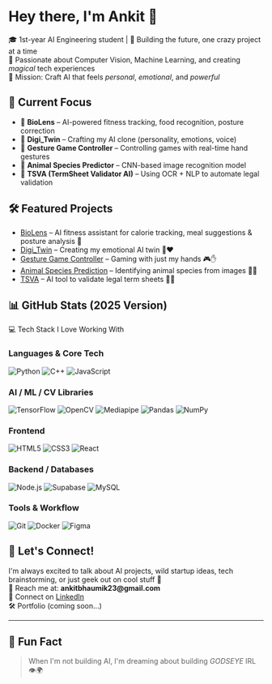 # Hey there, I'm Ankit 👋

🎓 1st-year AI Engineering student | 🚀 Building the future, one crazy project at a time\
🌟 Passionate about Computer Vision, Machine Learning, and creating *magical* tech experiences\
🎯 Mission: Craft AI that feels *personal*, *emotional*, and *powerful*

## 🚀 Current Focus

- 🌱 **BioLens** – AI-powered fitness tracking, food recognition, posture correction
- 🧠 **Digi\_Twin** – Crafting my AI clone (personality, emotions, voice)
- 🏉️ **Gesture Game Controller** – Controlling games with real-time hand gestures
- 🐾 **Animal Species Predictor** – CNN-based image recognition model
- 💜 **TSVA (TermSheet Validator AI)** – Using OCR + NLP to automate legal validation

## 🛠️ Featured Projects

- [BioLens](link) – AI fitness assistant for calorie tracking, meal suggestions & posture analysis 🍎
- [Digi\_Twin](link) – Creating my emotional AI twin 🤖❤️
- [Gesture Game Controller](link) – Gaming with just my hands 🎮✋
- [Animal Species Prediction](link) – Identifying animal species from images 🐯📸
- [TSVA](link) – AI tool to validate legal term sheets 📁🤖

## 📊 GitHub Stats (2025 Version)

💻 Tech Stack I Love Working With
<h3>Languages & Core Tech</h3> <p> <img alt="Python" src="https://img.shields.io/badge/-Python-3776AB?style=flat-square&logo=python&logoColor=white" /> <img alt="C++" src="https://img.shields.io/badge/-C++-00599C?style=flat-square&logo=cplusplus&logoColor=white" /> <img alt="JavaScript" src="https://img.shields.io/badge/-JavaScript-F7DF1C?style=flat-square&logo=javascript&logoColor=black" /> </p> <h3>AI / ML / CV Libraries</h3> <p> <img alt="TensorFlow" src="https://img.shields.io/badge/-TensorFlow-FF6F00?style=flat-square&logo=tensorflow&logoColor=white" /> <img alt="OpenCV" src="https://img.shields.io/badge/-OpenCV-5C3EE8?style=flat-square&logo=opencv&logoColor=white" /> <img alt="Mediapipe" src="https://img.shields.io/badge/-Mediapipe-FF9800?style=flat-square&logo=google&logoColor=white" /> <img alt="Pandas" src="https://img.shields.io/badge/-Pandas-150458?style=flat-square&logo=pandas&logoColor=white" /> <img alt="NumPy" src="https://img.shields.io/badge/-NumPy-013243?style=flat-square&logo=numpy&logoColor=white" /> </p> <h3>Frontend</h3> <p> <img alt="HTML5" src="https://img.shields.io/badge/-HTML5-E34F26?style=flat-square&logo=html5&logoColor=white" /> <img alt="CSS3" src="https://img.shields.io/badge/-CSS3-1572B6?style=flat-square&logo=css3&logoColor=white" /> <img alt="React" src="https://img.shields.io/badge/-React-45b8d8?style=flat-square&logo=react&logoColor=white" /> </p> <h3>Backend / Databases</h3> <p> <img alt="Node.js" src="https://img.shields.io/badge/-Node.js-43853d?style=flat-square&logo=node.js&logoColor=white" /> <img alt="Supabase" src="https://img.shields.io/badge/-Supabase-3ECF8E?style=flat-square&logo=supabase&logoColor=white" /> <img alt="MySQL" src="https://img.shields.io/badge/-MySQL-4479A1?style=flat-square&logo=mysql&logoColor=white" /> </p> <h3>Tools & Workflow</h3> <p> <img alt="Git" src="https://img.shields.io/badge/-Git-F05032?style=flat-square&logo=git&logoColor=white" /> <img alt="Docker" src="https://img.shields.io/badge/-Docker-46a2f1?style=flat-square&logo=docker&logoColor=white" /> <img alt="Figma" src="https://img.shields.io/badge/-Figma-F24E1E?style=flat-square&logo=figma&logoColor=white" /> </p>

## 📨 Let's Connect!

I'm always excited to talk about AI projects, wild startup ideas, tech brainstorming, or just geek out on cool stuff 🚀\
📩 Reach me at: **ankitbhaumik23\@gmail.com**\
🔗 Connect on [LinkedIn](https://www.linkedin.com/in/ankitbhaumik/)\
🛠️ Portfolio (coming soon...)

---

## 🌟 Fun Fact

> When I'm not building AI, I'm dreaming about building *GODSEYE* IRL 👁️🌍

